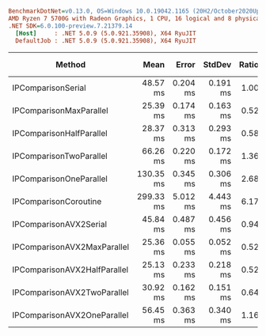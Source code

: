 ``` ini

BenchmarkDotNet=v0.13.0, OS=Windows 10.0.19042.1165 (20H2/October2020Update)
AMD Ryzen 7 5700G with Radeon Graphics, 1 CPU, 16 logical and 8 physical cores
.NET SDK=6.0.100-preview.7.21379.14
  [Host]     : .NET 5.0.9 (5.0.921.35908), X64 RyuJIT
  DefaultJob : .NET 5.0.9 (5.0.921.35908), X64 RyuJIT


```
|                       Method |      Mean |    Error |   StdDev | Ratio | RatioSD | Rank |      Gen 0 | Gen 1 | Gen 2 |     Allocated |
|----------------------------- |----------:|---------:|---------:|------:|--------:|-----:|-----------:|------:|------:|--------------:|
|           IPComparisonSerial |  48.57 ms | 0.204 ms | 0.191 ms |  1.00 |    0.00 |    5 |          - |     - |     - |             - |
|      IPComparisonMaxParallel |  25.39 ms | 0.174 ms | 0.163 ms |  0.52 |    0.00 |    1 |          - |     - |     - |       4,718 B |
|     IPComparisonHalfParallel |  28.37 ms | 0.313 ms | 0.293 ms |  0.58 |    0.01 |    2 |          - |     - |     - |       3,016 B |
|      IPComparisonTwoParallel |  66.26 ms | 0.220 ms | 0.172 ms |  1.36 |    0.01 |    7 |          - |     - |     - |       2,857 B |
|      IPComparisonOneParallel | 130.35 ms | 0.345 ms | 0.306 ms |  2.68 |    0.01 |    8 |          - |     - |     - |       1,616 B |
|        IPComparisonCoroutine | 299.33 ms | 5.012 ms | 4.443 ms |  6.17 |    0.10 |    9 | 96000.0000 |     - |     - | 805,306,424 B |
|       IPComparisonAVX2Serial |  45.84 ms | 0.487 ms | 0.456 ms |  0.94 |    0.01 |    4 |          - |     - |     - |             - |
|  IPComparisonAVX2MaxParallel |  25.36 ms | 0.055 ms | 0.052 ms |  0.52 |    0.00 |    1 |          - |     - |     - |       5,442 B |
| IPComparisonAVX2HalfParallel |  25.13 ms | 0.233 ms | 0.218 ms |  0.52 |    0.01 |    1 |          - |     - |     - |       3,360 B |
|  IPComparisonAVX2TwoParallel |  30.92 ms | 0.162 ms | 0.151 ms |  0.64 |    0.00 |    3 |          - |     - |     - |       1,809 B |
|  IPComparisonAVX2OneParallel |  56.45 ms | 0.363 ms | 0.340 ms |  1.16 |    0.01 |    6 |          - |     - |     - |       2,652 B |
